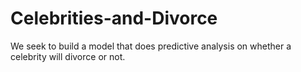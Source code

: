 # Celebrities-and-Divorce
We seek to build a model that does predictive analysis on whether a celebrity will divorce or not.
